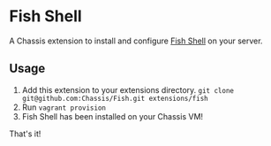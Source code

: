 # Fish Shell
A Chassis extension to install and configure [Fish Shell](https://fishshell.com/) on your server.

## Usage
1. Add this extension to your extensions directory. `git clone git@github.com:Chassis/Fish.git extensions/fish`
2. Run `vagrant provision`
3. Fish Shell has been installed on your Chassis VM!

That's it!
